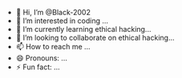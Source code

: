 - 👋 Hi, I’m @Black-2002
- 👀 I’m interested in coding ...
- 🌱 I’m currently learning ethical hacking...
- 💞️ I’m looking to collaborate on ethical hacking...
- 📫 How to reach me  ...
- 😄 Pronouns: ...
- ⚡ Fun fact: ...

<!---
Black-2002/Black-2002 is a ✨ special ✨ repository because its `README.md` (this file) appears on your GitHub profile.
You can click the Preview link to take a look at your changes.
--->
